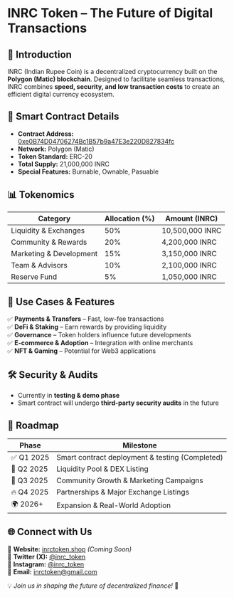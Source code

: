 # **INRC Token – The Future of Digital Transactions**  



## **📌 Introduction**  
INRC (Indian Rupee Coin) is a decentralized cryptocurrency built on the **Polygon (Matic) blockchain**. Designed to facilitate seamless transactions, INRC combines **speed, security, and low transaction costs** to create an efficient digital currency ecosystem.

## **🔗 Smart Contract Details**  
- **Contract Address:** [0xe0B74D04706274Bc1B57b9a47E3e220D827834fc](https://polygonscan.com/token/0xe0B74D04706274Bc1B57b9a47E3e220D827834fc)  
- **Network:** Polygon (Matic)  
- **Token Standard:** ERC-20  
- **Total Supply:** 21,000,000 INRC  
- **Special Features:** Burnable, Ownable, Pasuable  

## **📊 Tokenomics**  
| **Category**         | **Allocation (%)** | **Amount (INRC)**  |
|----------------------|-------------------|--------------------|
| Liquidity & Exchanges | 50% | 10,500,000 INRC  |
| Community & Rewards  | 20% | 4,200,000 INRC   |
| Marketing & Development | 15% | 3,150,000 INRC  |
| Team & Advisors      | 10% | 2,100,000 INRC  |
| Reserve Fund        | 5%  | 1,050,000 INRC  |

## **🚀 Use Cases & Features**  
✅ **Payments & Transfers** – Fast, low-fee transactions  
✅ **DeFi & Staking** – Earn rewards by providing liquidity  
✅ **Governance** – Token holders influence future developments  
✅ **E-commerce & Adoption** – Integration with online merchants  
✅ **NFT & Gaming** – Potential for Web3 applications  

## **🛠️ Security & Audits**  
- Currently in **testing & demo phase**  
- Smart contract will undergo **third-party security audits** in the future  

## **📅 Roadmap**  
| **Phase** | **Milestone** |
|---------|------------|
| ✅ Q1 2025 | Smart contract deployment & testing (Completed) |
| 🔄 Q2 2025 | Liquidity Pool & DEX Listing |
| 🚀 Q3 2025 | Community Growth & Marketing Campaigns |
| 🔥 Q4 2025 | Partnerships & Major Exchange Listings |
| 🌍 2026+ | Expansion & Real-World Adoption |

## **🌐 Connect with Us**  
📍 **Website:** [inrctoken.shop](#) *(Coming Soon)*  
📍 **Twitter (X):** [@inrc_token](https://twitter.com/inrc_token)  
📍 **Instagram:** [@inrc_token](https://instagram.com/inrc_token)  
📍 **Email:** inrctoken@gmail.com  

💡 *Join us in shaping the future of decentralized finance!* 🚀
